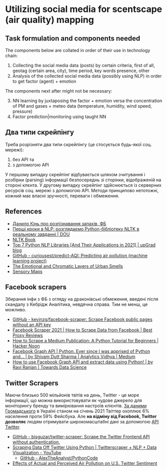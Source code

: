 # Utilizing social media for scentscape (air quality) mapping

## Task formulation and components needed

The components below are collated in order of their use in technology chain:

1. Collecting the social media data (posts) by certain criteria, first of all, geotag (certain area, city), time period, key words presence, other
2. Analysis of the collected social media data (possibly using NLP) in order to get factor (agent) + emotion

The components next after might not be necessary:

3. NN learning by juxtaposing the factor + emotion versa the concentration of PM and gases + meteo data (temperature, humidity, wind speed, pressure)
4. Factor prediction|monitoring using taught NN

## Два типи скрейпінгу

Треба розрізняти два типи скрейпінгу (це стосується будь-якої соц. мережі): 

1. без API та 
2. з допомогою API

У першому випадку скрейпінг відбувається шляхом зчитування і розбірки (parsing) інформації безпосереднь зі сторінки, відображеній на стороні клєнта. У другому випадку скрейпінг здійснюється із серверних ресурсів соц. мережі з допомогою API. Методи принципово нетотожні, кожний має власні зручності, переваги і обмеження. 

## References

* [Данило Кінь про розпізнавання запахів, ФБ](https://www.facebook.com/100002626391429/posts/4242371732526998/)
* [Перші кроки в NLP: розглядаємо Python-бібліотеку NLTK в реальному завданні | DOU](https://dou.ua/lenta/articles/first-steps-in-nlp-nltk/)
* [NLTK Book](https://www.nltk.org/book/)
* [Top 7 Python NLP Libraries [And Their Applications in 2021] | upGrad blog](https://www.upgrad.com/blog/python-nlp-libraries-and-applications/)
* [GitHub - curiousest/predict-AQI: Predicting air pollution (machine learning project)](https://github.com/curiousest/predict-AQI)
* [The Emotional and Chromatic Layers of Urban Smells](https://arxiv.org/pdf/1605.06721.pdf)
* [Sensory Maps](https://sensorymaps.com/)

## Facebook scrapers

Збирання інфи з ФБ з огляду на драконівські обмеження, введені після скандалу з Кебрідж Аналітика, невдячна справа. Тим не менш, це можливо. 

* [GitHub - kevinzg/facebook-scraper: Scrape Facebook public pages without an API key](https://github.com/kevinzg/facebook-scraper)
* [Facebook Scraper 2021 | How to Scrape Data from Facebook | Best Proxy Reviews](https://www.bestproxyreviews.com/facebook-scraper/)
* [How to Scrape a Medium Publication: A Python Tutorial for Beginners | Hacker Noon](https://hackernoon.com/how-to-scrape-a-medium-publication-a-python-tutorial-for-beginners-o8u3t69)
* [Facebook Graph API | Python. Ever since I was apprised of Python and… | by Shivam Dutt Sharma | Analytics Vidhya | Medium](https://medium.com/analytics-vidhya/facebook-graph-api-python-3c8bab8a5a2a)
* [How to use Facebook Graph API and extract data using Python! | by Ravi Ranjan | Towards Data Science](https://towardsdatascience.com/how-to-use-facebook-graph-api-and-extract-data-using-python-1839e19d6999)

## Twitter Scrapers

Маючи близько 500 мільйонів твітів на день, Twitter - це море інформації, що можна використовувати як чудове джерело для моніторингу бренду та вимірювання настроїв клієнтів. [За даними Громадського](https://hromadske.ua/posts/socmerezhi-2021-tiktok-starshaye-facebook-perevazhno-zhinochij-a-strichku-mi-gortayemo-400-miljoniv-rokiv) в Україні станом на січень 2021 Твіттер охоплює 6% населення проти 59% Фейсбука. Але **на відміну від Facebook, Twitter дозволяє** людям отримувати широкомасштабні дані за допомогою [API Twitter](https://help.twitter.com/en/rules-and-policies/twitter-api).

* [GitHub - bisguzar/twitter-scraper: Scrape the Twitter Frontend API without authentication.](https://github.com/bisguzar/twitter-scraper)
* [Scraping Data Off Twitter Using Python | Twitterscraper + NLP + Data Visualization - YouTube](https://www.youtube.com/watch?v=MpIi4HtCiVk)
   * [GitHub - AlexTheAnalyst/PythonCode](https://github.com/AlexTheAnalyst/PythonCode)
* [Effects of Actual and Perceived Air Pollution on U.S. Twitter Sentiment](https://scholarsarchive.byu.edu/cgi/viewcontent.cgi?article=1181&context=studentpub_uht)

